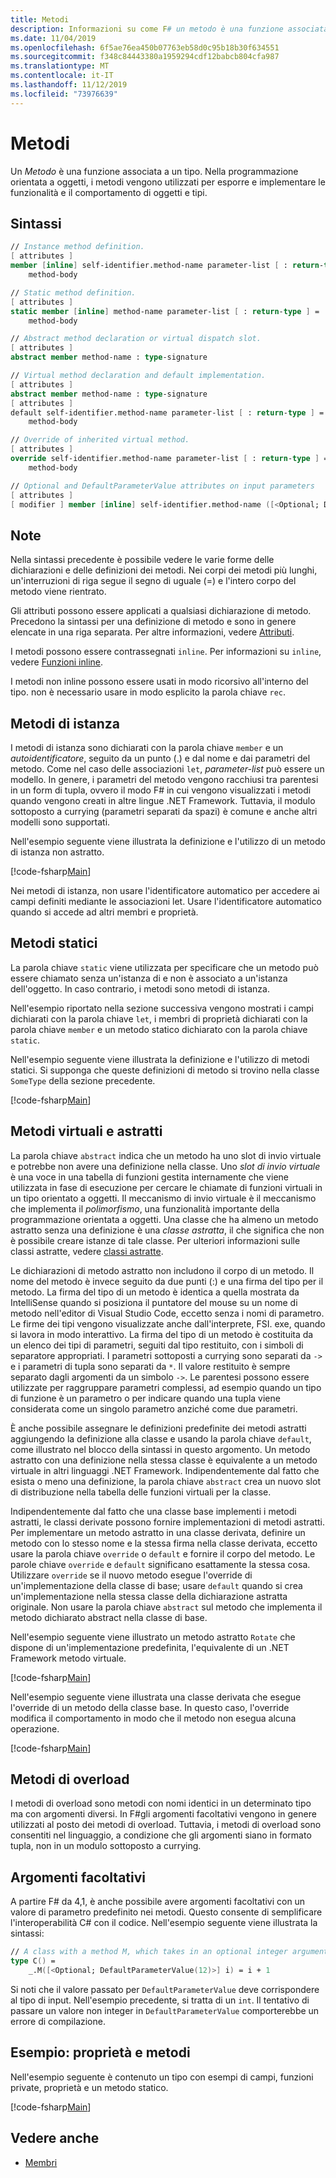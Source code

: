 ```yaml
---
title: Metodi
description: Informazioni su come F# un metodo è una funzione associata a un tipo che viene usato per esporre e implementare le funzionalità e il comportamento di oggetti e tipi.
ms.date: 11/04/2019
ms.openlocfilehash: 6f5ae76ea450b07763eb58d0c95b18b30f634551
ms.sourcegitcommit: f348c84443380a1959294cdf12babcb804cfa987
ms.translationtype: MT
ms.contentlocale: it-IT
ms.lasthandoff: 11/12/2019
ms.locfileid: "73976639"
---
```

# <a name="methods"></a>Metodi

Un *Metodo* è una funzione associata a un tipo. Nella programmazione orientata a oggetti, i metodi vengono utilizzati per esporre e implementare le funzionalità e il comportamento di oggetti e tipi.

## <a name="syntax"></a>Sintassi

```fsharp
// Instance method definition.
[ attributes ]
member [inline] self-identifier.method-name parameter-list [ : return-type ] =
    method-body

// Static method definition.
[ attributes ]
static member [inline] method-name parameter-list [ : return-type ] =
    method-body

// Abstract method declaration or virtual dispatch slot.
[ attributes ]
abstract member method-name : type-signature

// Virtual method declaration and default implementation.
[ attributes ]
abstract member method-name : type-signature
[ attributes ]
default self-identifier.method-name parameter-list [ : return-type ] =
    method-body

// Override of inherited virtual method.
[ attributes ]
override self-identifier.method-name parameter-list [ : return-type ] =
    method-body

// Optional and DefaultParameterValue attributes on input parameters
[ attributes ]
[ modifier ] member [inline] self-identifier.method-name ([<Optional; DefaultParameterValue( default-value )>] input) [ : return-type ]
```

## <a name="remarks"></a>Note

Nella sintassi precedente è possibile vedere le varie forme delle dichiarazioni e delle definizioni dei metodi. Nei corpi dei metodi più lunghi, un'interruzioni di riga segue il segno di uguale (=) e l'intero corpo del metodo viene rientrato.

Gli attributi possono essere applicati a qualsiasi dichiarazione di metodo. Precedono la sintassi per una definizione di metodo e sono in genere elencate in una riga separata. Per altre informazioni, vedere [Attributi](../attributes.md).

I metodi possono essere contrassegnati `inline`. Per informazioni su `inline`, vedere [Funzioni inline](../functions/inline-functions.md).

I metodi non inline possono essere usati in modo ricorsivo all'interno del tipo. non è necessario usare in modo esplicito la parola chiave `rec`.

## <a name="instance-methods"></a>Metodi di istanza

I metodi di istanza sono dichiarati con la parola chiave `member` e un *autoidentificatore*, seguito da un punto (.) e dal nome e dai parametri del metodo. Come nel caso delle associazioni `let`, *parameter-list* può essere un modello. In genere, i parametri del metodo vengono racchiusi tra parentesi in un form di tupla, ovvero il modo F# in cui vengono visualizzati i metodi quando vengono creati in altre lingue .NET Framework. Tuttavia, il modulo sottoposto a currying (parametri separati da spazi) è comune e anche altri modelli sono supportati.

Nell'esempio seguente viene illustrata la definizione e l'utilizzo di un metodo di istanza non astratto.

[!code-fsharp[Main](~/samples/snippets/fsharp/lang-ref-1/snippet3401.fs)]

Nei metodi di istanza, non usare l'identificatore automatico per accedere ai campi definiti mediante le associazioni let. Usare l'identificatore automatico quando si accede ad altri membri e proprietà.

## <a name="static-methods"></a>Metodi statici

La parola chiave `static` viene utilizzata per specificare che un metodo può essere chiamato senza un'istanza di e non è associato a un'istanza dell'oggetto. In caso contrario, i metodi sono metodi di istanza.

Nell'esempio riportato nella sezione successiva vengono mostrati i campi dichiarati con la parola chiave `let`, i membri di proprietà dichiarati con la parola chiave `member` e un metodo statico dichiarato con la parola chiave `static`.

Nell'esempio seguente viene illustrata la definizione e l'utilizzo di metodi statici. Si supponga che queste definizioni di metodo si trovino nella classe `SomeType` della sezione precedente.

[!code-fsharp[Main](~/samples/snippets/fsharp/lang-ref-1/snippet3402.fs)]

## <a name="abstract-and-virtual-methods"></a>Metodi virtuali e astratti

La parola chiave `abstract` indica che un metodo ha uno slot di invio virtuale e potrebbe non avere una definizione nella classe. Uno *slot di invio virtuale* è una voce in una tabella di funzioni gestita internamente che viene utilizzata in fase di esecuzione per cercare le chiamate di funzioni virtuali in un tipo orientato a oggetti. Il meccanismo di invio virtuale è il meccanismo che implementa il *polimorfismo*, una funzionalità importante della programmazione orientata a oggetti. Una classe che ha almeno un metodo astratto senza una definizione è una *classe astratta*, il che significa che non è possibile creare istanze di tale classe. Per ulteriori informazioni sulle classi astratte, vedere [classi astratte](../abstract-classes.md).

Le dichiarazioni di metodo astratto non includono il corpo di un metodo. Il nome del metodo è invece seguito da due punti (:) e una firma del tipo per il metodo. La firma del tipo di un metodo è identica a quella mostrata da IntelliSense quando si posiziona il puntatore del mouse su un nome di metodo nell'editor di Visual Studio Code, eccetto senza i nomi di parametro. Le firme dei tipi vengono visualizzate anche dall'interprete, FSI. exe, quando si lavora in modo interattivo. La firma del tipo di un metodo è costituita da un elenco dei tipi di parametri, seguiti dal tipo restituito, con i simboli di separatore appropriati. I parametri sottoposti a currying sono separati da `->` e i parametri di tupla sono separati da `*`. Il valore restituito è sempre separato dagli argomenti da un simbolo `->`. Le parentesi possono essere utilizzate per raggruppare parametri complessi, ad esempio quando un tipo di funzione è un parametro o per indicare quando una tupla viene considerata come un singolo parametro anziché come due parametri.

È anche possibile assegnare le definizioni predefinite dei metodi astratti aggiungendo la definizione alla classe e usando la parola chiave `default`, come illustrato nel blocco della sintassi in questo argomento. Un metodo astratto con una definizione nella stessa classe è equivalente a un metodo virtuale in altri linguaggi .NET Framework. Indipendentemente dal fatto che esista o meno una definizione, la parola chiave `abstract` crea un nuovo slot di distribuzione nella tabella delle funzioni virtuali per la classe.

Indipendentemente dal fatto che una classe base implementi i metodi astratti, le classi derivate possono fornire implementazioni di metodi astratti. Per implementare un metodo astratto in una classe derivata, definire un metodo con lo stesso nome e la stessa firma nella classe derivata, eccetto usare la parola chiave `override` o `default` e fornire il corpo del metodo. Le parole chiave `override` e `default` significano esattamente la stessa cosa. Utilizzare `override` se il nuovo metodo esegue l'override di un'implementazione della classe di base; usare `default` quando si crea un'implementazione nella stessa classe della dichiarazione astratta originale. Non usare la parola chiave `abstract` sul metodo che implementa il metodo dichiarato abstract nella classe di base.

Nell'esempio seguente viene illustrato un metodo astratto `Rotate` che dispone di un'implementazione predefinita, l'equivalente di un .NET Framework metodo virtuale.

[!code-fsharp[Main](~/samples/snippets/fsharp/lang-ref-1/snippet3403.fs)]

Nell'esempio seguente viene illustrata una classe derivata che esegue l'override di un metodo della classe base. In questo caso, l'override modifica il comportamento in modo che il metodo non esegua alcuna operazione.

[!code-fsharp[Main](~/samples/snippets/fsharp/lang-ref-1/snippet3404.fs)]

## <a name="overloaded-methods"></a>Metodi di overload

I metodi di overload sono metodi con nomi identici in un determinato tipo ma con argomenti diversi. In F#gli argomenti facoltativi vengono in genere utilizzati al posto dei metodi di overload. Tuttavia, i metodi di overload sono consentiti nel linguaggio, a condizione che gli argomenti siano in formato tupla, non in un modulo sottoposto a currying.

## <a name="optional-arguments"></a>Argomenti facoltativi

A partire F# da 4,1, è anche possibile avere argomenti facoltativi con un valore di parametro predefinito nei metodi.  Questo consente di semplificare l'interoperabilità C# con il codice.  Nell'esempio seguente viene illustrata la sintassi:

```fsharp
// A class with a method M, which takes in an optional integer argument.
type C() =
    _.M([<Optional; DefaultParameterValue(12)>] i) = i + 1
```

Si noti che il valore passato per `DefaultParameterValue` deve corrispondere al tipo di input.  Nell'esempio precedente, si tratta di un `int`.  Il tentativo di passare un valore non integer in `DefaultParameterValue` comporterebbe un errore di compilazione.

## <a name="example-properties-and-methods"></a>Esempio: proprietà e metodi

Nell'esempio seguente è contenuto un tipo con esempi di campi, funzioni private, proprietà e un metodo statico.

[!code-fsharp[Main](~/samples/snippets/fsharp/lang-ref-1/snippet3406.fs)]

## <a name="see-also"></a>Vedere anche

- [Membri](index.md)

